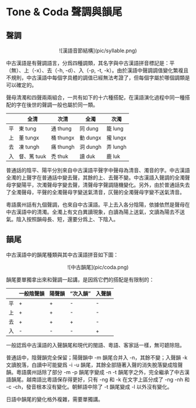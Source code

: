 # Tone & Coda 聲調與韻尾

## 聲調

<center>![漢語音節結構](pic/syllable.png)</center>

中古漢語是有聲調語言，分爲四種調類，其名字與中古漢語拼音標記是：平（無）、上（-x）、去（-h, -d）、入（-p, -t, -k）。由於漢語中聲調調值變化繁複且不規則，中古漢語中每個字具體的調值已經無法考證了，但每個字屬於哪個調類是可以確定的。

聲母清濁和四聲兩兩組合，一共有如下的十六種搭配，在漢語演化過程中同一種搭配的字在後世的聲調一般也屬於同一類。

<center>

||全清|次清|全濁|次濁|
|-|-|-|-|-|
|平|東 tung|通 thung|同 dung|籠 lung|
|上|董 tungx|桶 thungx|動 dungx|攏 lungx|
|去|凍 tungh|痛 thungh|洞 dungh|弄 lungh|
|入|督、篤 tuuk|禿 thuk|讀 duk|鹿 luk|

</center>

普通話的陰平、陽平分別來自中古漢語平聲字中聲母為清音、濁音的字。中古漢語全濁的上聲字在普通話中變去聲，其餘的上、去聲不變。中古漢語入聲調的全濁聲母字變陽平，次濁聲母字變去聲，清聲母字聲調隨機變化。另外，由於普通話失去了全濁聲母，平聲的全濁聲母字變送氣清音，仄聲的全濁聲母字變不送氣清音。

粵語廣州話有九個聲調，也來自中古漢語。平上去入各分陰陽，依據依然是聲母在中古漢語中的清濁。全濁上有文白異讀現象，白讀為陽上送氣，文讀為陽去不送氣。陰入按照韻母長、短，還要分爲上、下陰入。

## 韻尾

中古漢語中的韻尾種類與其中古漢語拼音如下圖：

<center>![中古韻尾](pic/coda.png)</center>

韻尾要單獨拿出來和聲調一起講，是因爲它們的搭配是有限制的：

<center>

||一般陰聲韻|陽聲韻|“次入韻”|入聲韻|
|-|-|-|-|-|
|平|+|+|-|-|
|上|+|+|-|-|
|去|+|+|+|-|
|入|-|-|-|+|

</center>

一般認爲中古漢語的入聲韻尾和現代的閩語、粵語、客家話一樣，無可聼除阻。

普通話中，陰聲韻完全保留；陽聲韻中 -m 韻尾合并入 -n，其餘不變；入聲韻 -k 文讀脫落，白讀中可能變爲 -i -u 韻尾，其餘全部隨著入聲的消失脫落變成陰聲韻。粵語廣州話除了部分 -m -p 韻尾字變成 -n -t 韻尾字之外，完全繼承了中古漢語韻尾。越南語比粵語保存得更好，只有 -ng 和 -k 在文字上區分成了 -ng -nh 和 -c -ch，發音根本沒有變化。朝鮮語中除了 -t 韻尾變成 -l 以外沒有變化。

日語中韻尾的變化格外複雜，需要單獨講。
